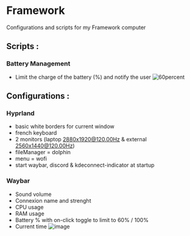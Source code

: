 # Framework
Configurations and scripts for my Framework computer
## Scripts :
### Battery Management
- Limit the charge of the battery (%) and notify the user
![60percent](https://github.com/user-attachments/assets/8daa319e-644a-4593-a582-7bce5185ccc9)

## Configurations :
### Hyprland
- basic white borders for current window
- french keyboard
- 2 monitors (laptop 2880x1920@120.00Hz & external 2560x1440@120.00Hz)
- fileManager = dolphin
- menu = wofi
- start waybar, discord & kdeconnect-indicator at startup
### Waybar
- Sound volume
- Connexion name and strenght
- CPU usage
- RAM usage
- Battery % with on-click toggle to limit to 60% / 100%
- Current time
![image](https://github.com/user-attachments/assets/3f2eec4d-5c8b-4cb5-97dc-43266017ffc1)
